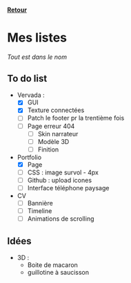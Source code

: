 #### [Retour](../README.md#bibliothèque)

# Mes listes
*Tout est dans le nom*

## To do list
  - Vervada : 
    - [x] GUI
    - [x] Texture connectées
    - [ ] Patch le footer pr la trentième fois
    - [ ] Page erreur 404
      - [ ] Skin narrateur
      - [ ] Modèle 3D
      - [ ] Finition
  - Portfolio
    - [x] Page 
    - [ ] CSS : image survol - 4px
    - [ ] Github : upload icones
    - [ ] Interface téléphone paysage
  - CV
    - [ ] Bannière
    - [ ] Timeline
    - [ ] Animations de scrolling 
  
## Idées 
  - 3D :
    - Boite de macaron
    - guillotine à saucisson  
